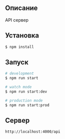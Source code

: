## Описание

API сервер 

## Установка

```bash
$ npm install
```

## Запуск

```bash
# development
$ npm run start

# watch mode
$ npm run start:dev

# production mode
$ npm run start:prod
```

## Сервер

```bash
http://localhost:4000/api
```
